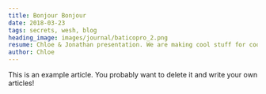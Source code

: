```yaml
---
title: Bonjour Bonjour
date: 2018-03-23
tags: secrets, wesh, blog
heading_image: images/journal/baticopro_2.png
resume: Chloe & Jonathan presentation. We are making cool stuff for cool company
author: Chloe
---
```


This is an example article. You probably want to delete it and write your own articles!